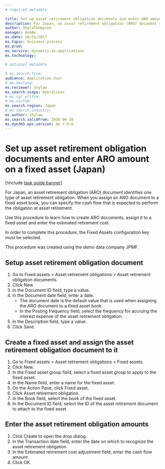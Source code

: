 ```yaml
--- 
# required metadata 
 
title: Set up asset retirement obligation documents and enter ARO amount on a fixed asset (Japan)
description: For Japan, an asset retirement obligation (ARO) document identifies one type of asset retirement obligation. 
author: ShylaThompson
manager: AnnBe 
ms.date: 10/31/2017
ms.topic: business-process 
ms.prod:  
ms.service: dynamics-ax-applications 
ms.technology:  
 
# optional metadata 
 
# ms.search.form:   
audience: Application User 
# ms.devlang:  
ms.reviewer: shylaw
ms.search.scope: Operations 
# ms.tgt_pltfrm:  
# ms.custom:  
ms.search.region: Japan
# ms.search.industry: 
ms.author: shylaw
ms.search.validFrom: 2016-06-30 
ms.dyn365.ops.version: AX 7.0.0 
---
```

# Set up asset retirement obligation documents and enter ARO amount on a fixed asset (Japan)

[!include [task guide banner](../../includes/task-guide-banner.md)]

For Japan, an asset retirement obligation (ARO) document identifies one type of asset retirement obligation. When you assign an ARO document to a fixed asset book, you can specify the cash flow that is expected to perform the obligation at asset retirement. 



Use this procedure to learn how to create ARO documents, assign it to a fixed asset and enter the estimated retirement cost.



In order to complete this procedure, the Fixed Assets configuration key must be selected.



This procedure was created using the demo data company JPMF.


## Setup asset retirement obligation document
1. Go to Fixed assets > Asset retirement obligations > Asset retirement obligation documents.
2. Click New.
3. In the Document ID field, type a value.
4. In the Document date field, enter a date.
    * The document date is the default value that is used when assigning the ARO document to a fixed asset book.  
    * In the Posting frequency field, select the frequency for accruing the interest expense of the asset retirement obligation.  
5. In the Description field, type a value.
6. Click Save.

## Create a fixed asset and assign the asset retirement obligation document to it
1. Go to Fixed assets > Asset retirement obligations > Fixed assets.
2. Click New.
3. In the Fixed asset group field, select a fixed asset group to apply to the fixed asset.
4. In the Name field, enter a name for the fixed asset.
5. On the Action Pane, click Fixed asset.
6. Click Asset retirement obligation.
7. In the Book field, select the book of the fixed asset.
8. In the Document ID field, select the ID of the asset retirement document to attach to the fixed asset.

## Enter the asset retirement obligation amounts
1. Click Create to open the drop dialog.
2. In the Transaction date field, enter the date on which to recognize the asset retirement obligation
3. In the Estimated retirement cost adjustment field, enter the cash flow amount
4. Click OK.

